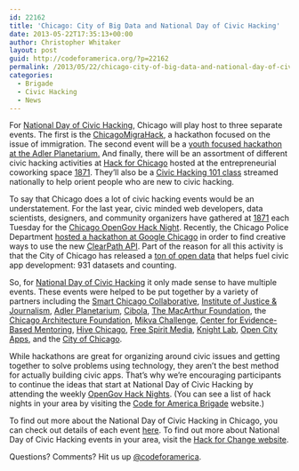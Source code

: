 ```yaml
---
id: 22162
title: 'Chicago: City of Big Data and National Day of Civic Hacking'
date: 2013-05-22T17:35:13+00:00
author: Christopher Whitaker
layout: post
guid: http://codeforamerica.org/?p=22162
permalink: /2013/05/22/chicago-city-of-big-data-and-national-day-of-civic-hacking/
categories:
  - Brigade
  - Civic Hacking
  - News
---
```

[<img class="alignleft size-medium wp-image-22173" title="8686908663_fa76d45446" src="http://codeforamerica.org/wp-content/uploads/2013/05/8686908663_fa76d454461-300x199.jpg" alt="" />](http://www.flickr.com/photos/juggernautco/8686908663/)For [National Day of Civic Hacking](http://hackforchange.org), Chicago will play host to three separate events. The first is the [ChicagoMigraHack](http://www.chicagomigrahack.com/), a hackathon focused on the issue of immigration. The second event will be a [youth focused hackathon at the Adler Planetarium.](http://civichack.adlerplanetarium.org/) And finally, there will be an assortment of different civic hacking activities at [Hack for Chicago](http://www.meetup.com/OpenGovChicago/events/119353342/) hosted at the entrepreneurial coworking space [1871](http://1871.com). They’ll also be a [Civic Hacking 101 class](https://plus.google.com/u/0/events/cqantb3id5ap5t39sahdhe6u920) streamed nationally to help orient people who are new to civic hacking.

To say that Chicago does a lot of civic hacking events would be an understatement. For the last year, civic minded web developers, data scientists, designers, and community organizers have gathered at [1871](http://1871.com) each Tuesday for the [Chicago OpenGov Hack Night](http://opengovhacknight.eventbrite.com/). Recently, the Chicago Police Department [hosted a hackathon at Google Chicago](http://www.smartchicagocollaborative.org/using-the-new-clearpath-api-to-help-communities-interact-with-the-chicago-police-department/) in order to find creative ways to use the new [ClearPath API](http://api1.chicagopolice.org/clearpath/documentation). Part of the reason for all this activity is that the City of Chicago has released a [ton of open data](http://data.cityofchicago.org) that helps fuel civic app development: 931 datasets and counting.

<p dir="ltr">
  So, for <a href="http://hackforchange.org">National Day of Civic Hacking</a> it only made sense to have multiple events. These events were helped to be put together by a variety of partners including the <a href="http://smartchicagocollaborative.org">Smart Chicago Collaborative</a>, <a href="http://ijj.org">Institute of Justice & Journalism</a>, <a href="http://www.adlerplanetarium.org/">Adler Planetarium</a>, <a href="http://buildcibola.org">Cibola</a>, <a href="http://www.macfound.org/">The MacArthur Foundation</a>, the <a href="http://www.architecture.org/page.aspx?pid=183">Chicago Architecture Foundation</a>, <a href="http://www.mikvachallenge.org/">Mikva Challenge</a>, <a href="http://umbmentoring.org/">Center for Evidence-Based Mentoring</a>, <a href="http://hivechicago.org">Hive Chicago</a>, <a href="http://www.freespiritmedia.org/">Free Spirit Media</a>, <a href="http://knightlab.northwestern.edu/">Knight Lab</a>, <a href="http://opencityapps.org">Open City Apps</a>, and the <a href="http://digital.cityofchicago.org">City of Chicago</a>.
</p>

<p dir="ltr">
  While hackathons are great for organizing around civic issues and getting together to solve problems using technology, they aren&#8217;t the best method for actually building civic apps. That’s why we’re encouraging participants to continue the ideas that start at National Day of Civic Hacking by attending the weekly <a href="http://opengovhacknight.eventbrite.com/">OpenGov Hack Nights</a>. (You can see a list of hack nights in your area by visiting the <a href="http://brigade.codeforamerica.org/">Code for America Brigade</a> website.)
</p>

<p dir="ltr">
  To find out more about the National Day of Civic Hacking in Chicago, you can check out details of each event <a href="http://www.smartchicagocollaborative.org/join-us-for-the-national-day-of-civic-hacking-in-chicago/">here</a>. To find out more about National Day of Civic Hacking events in your area, visit the <a href="http://hackforchange.org">Hack for Change website</a>.
</p>

<p dir="ltr">
  Questions? Comments? Hit us up <a href="http://twitter.com/codeforamerica" target="_blank">@codeforamerica</a>.
</p>